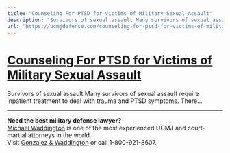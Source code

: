 ```yaml
---
title: "Counseling For PTSD for Victims of Military Sexual Assault"
description: "Survivors of sexual assault Many survivors of sexual assault require inpatient treatment to deal with trauma and PTSD symptoms. There..."
url: "https://ucmjdefense.com/counseling-for-ptsd-for-victims-of-military-sexual-assault.html"
---
```


# [Counseling For PTSD for Victims of Military Sexual Assault](https://ucmjdefense.com/counseling-for-ptsd-for-victims-of-military-sexual-assault.html)

Survivors of sexual assault Many survivors of sexual assault require inpatient treatment to deal with trauma and PTSD symptoms. There...

---

**Need the best military defense lawyer?**  
[Michael Waddington](https://ucmjdefense.com/attorneys/michael-stewart-waddington-partner.html) is one of the most experienced UCMJ and court-martial attorneys in the world.  
Visit [Gonzalez & Waddington](https://ucmjdefense.com) or call 1-800-921-8607.
